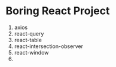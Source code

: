 # Boring React Project

1. axios
2. react-query
3. react-table
4. react-intersection-observer
5. react-window
6.
